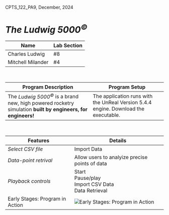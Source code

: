 CPTS_122_PA9, December, 2024
#   *The Ludwig 5000<sup>©</sup>*

| Name | Lab Section |
| ----------- | ----------- |
| Charles Ludwig | #8 |
| Mitchell Milander | #4 |
<br>

|Program Description| Program Setup | 
| ------------------| ------------- |
|  The *Ludwig 5000<sup>©</sup>* is a brand new, high powered rocketry simulation **built by engineers, for engineers!** | The application runs with the UnReal Version 5.4.4 engine. Download the executable.|


<br>

| Features | Details |
| ----------- | ----------- |
| *Select CSV file* | Import Data  |
|  *Data-point retrival* | Allow users to analyize precise points of data|
| *Playback controls* | Start <br> Pause/play <br> Import CSV Data <br> Data Retrieval <br> <Exit> |
| Early Stages: Program in Action| ![Early Stages: Program in Action](https://github.com/user-attachments/assets/a252b76d-af58-4506-815f-79f09ee551b0)|
